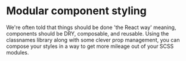 # Modular component styling

We're often told that things should be done 'the React way' meaning, components should be DRY, composable, and reusable. Using the classnames library along with some clever prop management, you can compose your styles in a way to get more mileage out of your SCSS modules.
